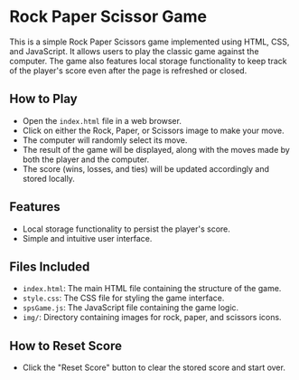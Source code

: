# Rock Paper Scissor Game

This is a simple Rock Paper Scissors game implemented using HTML, CSS, and JavaScript. It allows users to play the classic game against the computer. The game also features local storage functionality to keep track of the player's score even after the page is refreshed or closed.

## How to Play

- Open the `index.html` file in a web browser.
- Click on either the Rock, Paper, or Scissors image to make your move.
- The computer will randomly select its move.
- The result of the game will be displayed, along with the moves made by both the player and the computer.
- The score (wins, losses, and ties) will be updated accordingly and stored locally.

## Features

- Local storage functionality to persist the player's score.
- Simple and intuitive user interface.

## Files Included

- `index.html`: The main HTML file containing the structure of the game.
- `style.css`: The CSS file for styling the game interface.
- `spsGame.js`: The JavaScript file containing the game logic.
- `img/`: Directory containing images for rock, paper, and scissors icons.

## How to Reset Score

- Click the "Reset Score" button to clear the stored score and start over.


